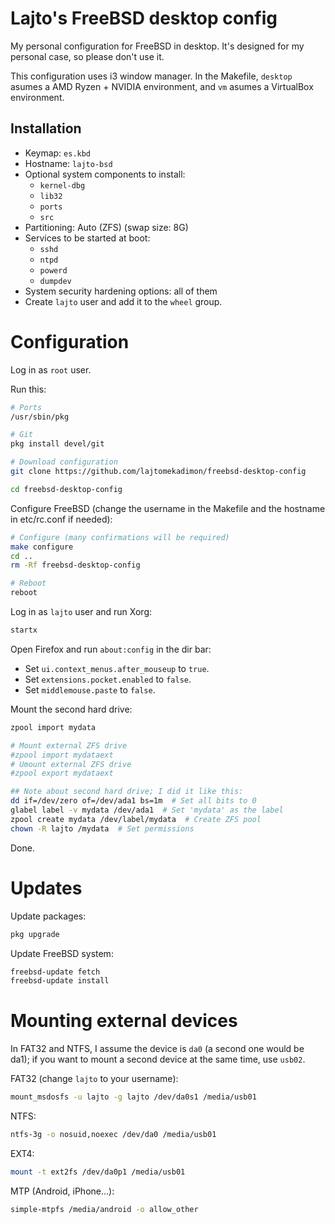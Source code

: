 # Lajto's FreeBSD desktop config
My personal configuration for FreeBSD in desktop. It's designed for my personal
case, so please don't use it.

This configuration uses i3 window manager. In the Makefile, `desktop` asumes
a AMD Ryzen + NVIDIA environment, and `vm` asumes a VirtualBox environment.

## Installation

- Keymap: `es.kbd`
- Hostname: `lajto-bsd`
- Optional system components to install:
    - `kernel-dbg`
    - `lib32`
    - `ports`
    - `src`
- Partitioning: Auto (ZFS) (swap size: 8G)
- Services to be started at boot:
    - `sshd`
    - `ntpd`
    - `powerd`
    - `dumpdev`
- System security hardening options: all of them
- Create `lajto` user and add it to the `wheel` group.

# Configuration

Log in as `root` user.

Run this:

```sh
# Ports
/usr/sbin/pkg

# Git
pkg install devel/git

# Download configuration
git clone https://github.com/lajtomekadimon/freebsd-desktop-config

cd freebsd-desktop-config
```

Configure FreeBSD (change the username in the Makefile and the
hostname in etc/rc.conf if needed):

```sh
# Configure (many confirmations will be required)
make configure
cd ..
rm -Rf freebsd-desktop-config

# Reboot
reboot
```

Log in as `lajto` user and run Xorg:

```sh
startx
```

Open Firefox and run `about:config` in the dir bar:

- Set `ui.context_menus.after_mouseup` to `true`.
- Set `extensions.pocket.enabled` to `false`.
- Set `middlemouse.paste` to `false`.

Mount the second hard drive:

```sh
zpool import mydata

# Mount external ZFS drive
#zpool import mydataext
# Umount external ZFS drive
#zpool export mydataext

## Note about second hard drive; I did it like this:
dd if=/dev/zero of=/dev/ada1 bs=1m  # Set all bits to 0
glabel label -v mydata /dev/ada1  # Set 'mydata' as the label
zpool create mydata /dev/label/mydata  # Create ZFS pool
chown -R lajto /mydata  # Set permissions
```

Done.

# Updates

Update packages:

```sh
pkg upgrade
```

Update FreeBSD system:

```sh
freebsd-update fetch
freebsd-update install
```

# Mounting external devices

In FAT32 and NTFS, I assume the device is `da0` (a second one would be da1);
if you want to mount a second device at the same time, use `usb02`.

FAT32 (change `lajto` to your username):

```sh
mount_msdosfs -u lajto -g lajto /dev/da0s1 /media/usb01
```

NTFS:

```sh
ntfs-3g -o nosuid,noexec /dev/da0 /media/usb01
```

EXT4:

```sh
mount -t ext2fs /dev/da0p1 /media/usb01
```

MTP (Android, iPhone...):

```sh
simple-mtpfs /media/android -o allow_other
```
